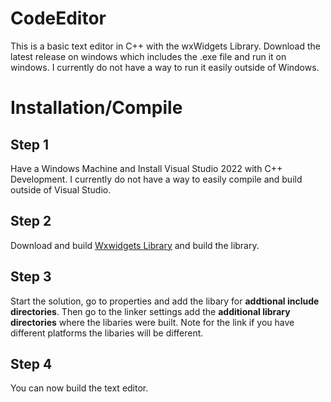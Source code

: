 # CodeEditor

This is a basic text editor in C++ with the wxWidgets Library. Download the latest release on windows which includes the .exe file and run it on windows. I currently do not have a way to run it easily outside of Windows.

# Installation/Compile

## Step 1
Have a Windows Machine and Install Visual Studio 2022 with C++ Development. I currently do not have a way to easily compile and build outside of Visual Studio.

## Step 2
Download and build [Wxwidgets Library](https://www.wxwidgets.org/downloads/) and build the library. 

## Step 3
Start the solution, go to properties and add the libary for **addtional include directories**. Then go to the linker settings add the **additional library directories** where the libaries were built. Note for the link if you have different platforms the libaries will be different.

## Step 4
You can now build the text editor.